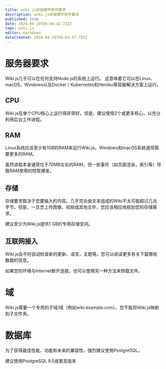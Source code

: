 ```yaml
---
title: wiki.js安装硬件软件要求
description: wiki.js安装硬件软件要求
published: true
date: 2024-04-19T08:04:42.732Z
tags: wiki.js
editor: markdown
dateCreated: 2024-04-19T08:03:57.755Z
---
```


# 服务器要求
Wiki.js几乎可以在任何支持Node.js的系统上运行。
这意味着它可以在Linux、macOS、Windows以及Docker / Kubernetes和Heroku等容器解决方案上运行。
## CPU
Wiki.js在单个CPU核心上运行得非常好。但是，建议使用2个或更多核心，以充分利用后台工作进程。
## RAM
Linux系统应该至少有1GB的RAM来运行Wiki.js。Windows和macOS系统通常需要更多的RAM。

虽然进程本身通常位于70MB左右的RAM，但一些事件（如页面渲染，索引等）导致RAM使用的短暂爆发。

## 存储

存储要求取决于您要输入的内容。几乎完全由文本组成的Wiki不太可能超过几兆字节。但是，一旦您上传图像，视频或其他文件，您应该相应地规划您的存储需求。

建议至少为Wiki.js提供1 GB的专用存储空间。

## 互联网接入

Wiki.js会不时自动检查新的更新、语言、主题等。您可以阅读更多有关下载哪些数据的信息。

如果您的环境与Internet断开连接，也可以使用另一种方法来侧载文件。

# 域
Wiki.js需要一个专用的子域/域（例如wiki.example.com）。您不能将Wiki.js映射到子文件夹。

# 数据库

为了获得最佳性能、功能和未来的兼容性，强烈建议使用PostgreSQL。

建议使用PostgreSQL 9.5或更高版本







